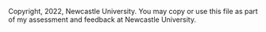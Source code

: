 Copyright, 2022, Newcastle University.
You may copy or use this file as part of my assessment and feedback at
Newcastle University.
